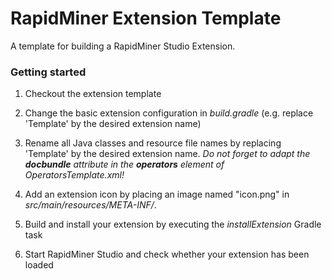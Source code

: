 RapidMiner Extension Template
=============================

A template for building a RapidMiner Studio Extension. 

### Getting started
1. Checkout the extension template

2. Change the basic extension configuration in _build.gradle_ (e.g. replace 'Template'  by the desired extension name)

3. Rename all Java classes and resource file names by replacing 'Template' by the desired extension name.
 _Do not forget to adapt the **docbundle** attribute in the **operators** element of OperatorsTemplate.xml!_

4. Add an extension icon by placing an image named "icon.png" in  _src/main/resources/META-INF/_. 

5. Build and install your extension by executing the _installExtension_ Gradle task 

6. Start RapidMiner Studio and check whether your extension has been loaded